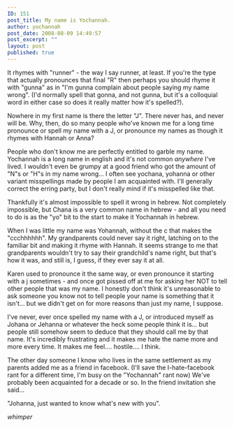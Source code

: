 ```yaml
---
ID: 151
post_title: My name is Yochannah.
author: yochannah
post_date: 2008-08-09 14:49:57
post_excerpt: ""
layout: post
published: true
---
```

It rhymes with "runner" - the way I say runner, at least. If you're the type that actually pronounces that final "R" then perhaps you should rhyme it with "gunna" as in "I'm gunna complain about people saying my name wrong". (I'd normally spell that gonna, and not gunna, but it's a colloquial word in either case so does it really matter how it's spelled?).

Nowhere in my first name is there the letter "J". There never has, and never will be. Why, then, do so many people who've known me for a long time pronounce or spell my name with a J, or pronounce my names as though it rhymes with Hannah or Anna?

People who don't know me are perfectly entitled to garble my name. Yochannah is a long name in english and it's not common <em>anywhere</em> I've lived. I wouldn't even be grumpy at a good friend who got the amount of "N"s or "H"s in my name wrong... I often see yochana, yohanna or other variant misspellings made by people I am acquainted with. I'll generally correct the erring party, but I don't really mind if it's misspelled like that. 

Thankfully it's almost impossible to spell it wrong in hebrew. Not completely impossible, but Chana is a very common name in hebrew - and all you need to do is as the "yo" bit to the start to make it Yochannah in hebrew. 

When I was little my name was Yohannah, without the c that makes the "ccchhhhhh". My grandparents could never say it right, latching on to the familiar bit and making it rhyme with Hannah. It seems strange to me that grandparents wouldn't try to say their grandchild's name right, but that's how it was, and still is, I guess, if they ever say it at all.

Karen used to pronounce it the same way, or even pronounce it starting with a j sometimes - and once got pissed off at me for asking her NOT to tell other people that was my name. I honestly don't think it's unreasonable to ask someone you know not to tell people your name is something that it isn't... but we didn't get on for more reasons than just my name, I suppose. 

I've never, ever once spelled my name with a J, or introduced myself as Johana or Jehanna or whatever the heck some people think it is... but people still somehow seem to deduce that they should call me by that name. It's incredibly frustrating and it makes me hate the name more and more every time. It makes me feel.... hostile.... I think. 

The other day someone I know who lives in the same settlement as my parents added me as a friend in facebook. (I'll save the I-hate-facebook rant for a different time, I'm busy on the "Yochannah" rant now) We've probably been acquainted for a decade or so. In the friend invitation she said... 

"Johanna, just wanted to know what's new with you". 

*whimper*